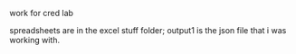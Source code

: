 work for cred lab

spreadsheets are in the excel stuff folder; output1 is the json file that i was working with.
